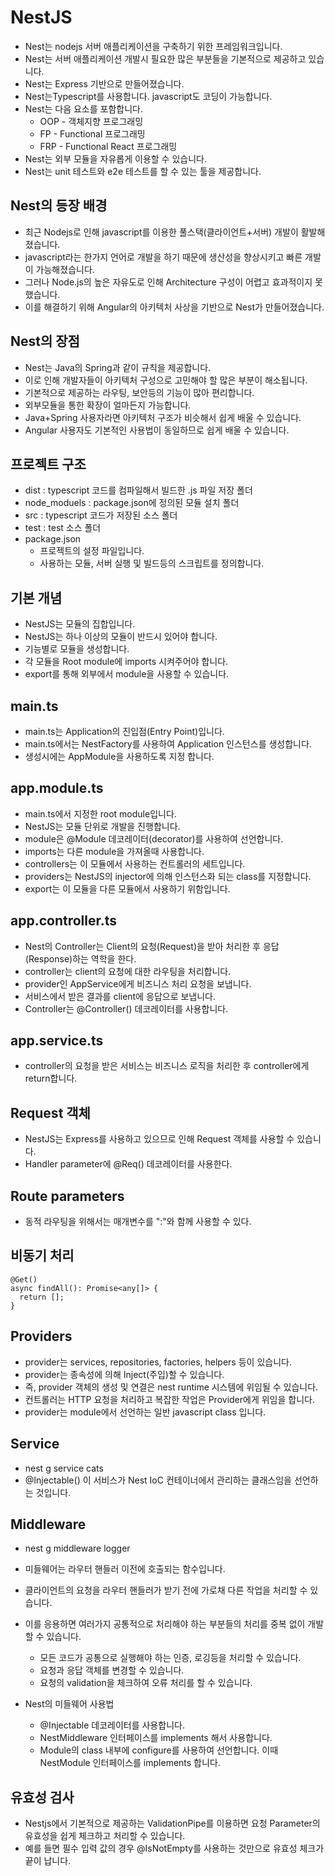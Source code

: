 # NestJS

- Nest는 nodejs 서버 애플리케이션을 구축하기 위한 프레임워크입니다.
- Nest는 서버 애플리케이션 개발시 필요한 많은 부분들을 기본적으로 제공하고 있습니다.
- Nest는 Express 기반으로 만들어졌습니다.
- Nest는Typescript를 사용합니다. javascript도 코딩이 가능합니다.
- Nest는 다음 요소를 포함합니다.
  - OOP - 객체지향 프로그래밍
  - FP - Functional 프로그래밍
  - FRP - Functional React 프로그래밍
- Nest는 외부 모듈을 자유롭게 이용할 수 있습니다.
- Nest는 unit 테스트와 e2e 테스트를 할 수 있는 툴을 제공합니다.

## Nest의 등장 배경

- 최근 Nodejs로 인해 javascript를 이용한 풀스택(클라이언트+서버) 개발이 활발해졌습니다.
- javascript라는 한가지 언어로 개발을 하기 때문에 생산성을 향상시키고 빠른 개발이 가능해졌습니다.
- 그러나 Node.js의 높은 자유도로 인해 Architecture 구성이 어렵고 효과적이지 못했습니다.
- 이를 해결하기 위해 Angular의 아키텍처 사상을 기반으로 Nest가 만들어졌습니다.

## Nest의 장점

- Nest는 Java의 Spring과 같이 규칙을 제공합니다.
- 이로 인해 개발자들이 아키텍처 구성으로 고민해야 할 많은 부분이 해소됩니다.
- 기본적으로 제공하는 라우팅, 보안등의 기능이 많아 편리합니다.
- 외부모듈을 통한 확장이 얼마든지 가능합니다.
- Java+Spring 사용자라면 아키텍처 구조가 비슷해서 쉽게 배울 수 있습니다.
- Angular 사용자도 기본적인 사용법이 동일하므로 쉽게 배울 수 있습니다.

## 프로젝트 구조

- dist : typescript 코드를 컴파일해서 빌드한 .js 파일 저장 폴더
- node_moduels : package.json에 정의된 모듈 설치 폴더
- src : typescript 코드가 저장된 소스 폴더
- test : test 소스 폴더
- package.json
  - 프로젝트의 설정 파일입니다.
  - 사용하는 모듈, 서버 실행 및 빌드등의 스크립트를 정의합니다.

## 기본 개념

- NestJS는 모듈의 집합입니다.
- NestJS는 하나 이상의 모듈이 반드시 있어야 합니다.
- 기능별로 모듈을 생성합니다.
- 각 모듈을 Root module에 imports 시켜주어야 합니다.
- export를 통해 외부에서 module을 사용할 수 있습니다.

## main.ts

- main.ts는 Application의 진입점(Entry Point)입니다.
- main.ts에서는 NestFactory를 사용하여 Application 인스턴스를 생성합니다.
- 생성시에는 AppModule을 사용하도록 지정 합니다.

## app.module.ts

- main.ts에서 지정한 root module입니다.
- NestJS는 모듈 단위로 개발을 진행합니다.
- module은 @Module 데코레이터(decorator)를 사용하여 선언합니다.
- imports는 다른 module을 가져올때 사용합니다.
- controllers는 이 모듈에서 사용하는 컨트롤러의 세트입니다.
- providers는 NestJS의 injector에 의해 인스턴스화 되는 class를 지정합니다.
- export는 이 모듈을 다른 모듈에서 사용하기 위함입니다.

## app.controller.ts

- Nest의 Controller는 Client의 요청(Request)을 받아 처리한 후 응답(Response)하는 역학을 한다.
- controller는 client의 요청에 대한 라우팅을 처리합니다.
- provider인 AppService에게 비즈니스 처리 요청을 보냅니다.
- 서비스에서 받은 결과를 client에 응답으로 보냅니다.
- Controller는 @Controller() 데코레이터를 사용합니다.

## app.service.ts

- controller의 요청을 받은 서비스는 비즈니스 로직을 처리한 후 controller에게 return합니다.

## Request 객체

- NestJS는 Express를 사용하고 있으므로 인해 Request 객체를 사용할 수 있습니다.
- Handler parameter에 @Req() 데코레이터를 사용한다.

## Route parameters

- 동적 라우팅을 위해서는 매개변수를 ":"와 함께 사용할 수 있다.

## 비동기 처리

```JS
@Get()
async findAll(): Promise<any[]> {
  return [];
}
```

## Providers

- provider는 services, repositories, factories, helpers 등이 있습니다.
- provider는 종속성에 의해 Inject(주입)할 수 있습니다.
- 즉, provider 객체의 생성 및 연결은 nest runtime 시스템에 위임될 수 있습니다.
- 컨트롤러는 HTTP 요청을 처리하고 복잡한 작업은 Provider에게 위임을 합니다.
- provider는 module에서 선언하는 일반 javascript class 입니다.

## Service

- nest g service cats
- @Injectable() 이 서비스가 Nest IoC 컨테이너에서 관리하는 클래스임을 선언하는 것입니다.

## Middleware

- nest g middleware logger
- 미들웨어는 라우터 핸들러 이전에 호출되는 함수입니다.
- 클라이언트의 요청을 라우터 핸들러가 받기 전에 가로채 다른 작업을 처리할 수 있습니다.
- 이를 응용하면 여러가지 공통적으로 처리해야 하는 부분들의 처리를 중복 없이 개발할 수 있습니다.
  - 모든 코드가 공통으로 실행해야 하는 인증, 로깅등을 처리할 수 있습니다.
  - 요청과 응답 객체를 변경할 수 있습니다.
  - 요청의 validation을 체크하여 오류 처리를 할 수 있습니다.

- Nest의 미들웨어 사용법
  - @Injectable 데코레이터를 사용합니다.
  - NestMiddleware 인터페이스를 implements 해서 사용합니다.
  - Module의 class 내부에 configure를 사용하여 선언합니다. 이때 NestModule 인터페이스를 implements 합니다.

## 유효성 검사

- Nestjs에서 기본적으로 제공하는 ValidationPipe를 이용하면 요청 Parameter의 유효성을 쉽게 체크하고 처리할 수 있습니다.
- 예를 들면 필수 입력 값의 경우 @IsNotEmpty를 사용하는 것만으로 유효성 체크가 끝이 납니다.
